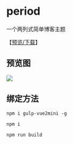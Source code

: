 # period

一个两列式简单博客主题

【[预览/下载](https://zodream.cn/demo/id/2.html)】

## 预览图

![](../screen/period.gif)

## 绑定方法

```
npm i gulp-vue2mini -g

npm i

npm run build
```